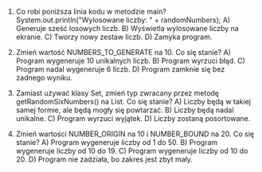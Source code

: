 1. Co robi poniższa linia kodu w metodzie main?
   System.out.println("Wylosowane liczby: " + randomNumbers);
   A) Generuje sześć losowych liczb.
   B) Wyświetla wylosowane liczby na ekranie.
   C) Tworzy nowy zestaw liczb.
   D) Zamyka program.

2. Zmień wartość NUMBERS_TO_GENERATE na 10. Co się stanie?
   A) Program wygeneruje 10 unikalnych liczb.
   B) Program wyrzuci błąd.
   C) Program nadal wygeneruje 6 liczb.
   D) Program zamknie się bez żadnego wyniku.

3. Zamiast używać klasy Set, zmień typ zwracany przez metodę getRandomSixNumbers() na List<Integer>. Co się stanie?
   A) Liczby będą w takiej samej formie, ale będą mogły się powtarzać.
   B) Liczby będą nadal unikalne.
   C) Program wyrzuci wyjątek.
   D) Liczby zostaną posortowane.

4. Zmień wartości NUMBER_ORIGIN na 10 i NUMBER_BOUND na 20. Co się stanie?
   A) Program wygeneruje liczby od 1 do 50.
   B) Program wygeneruje liczby od 10 do 19.
   C) Program wygeneruje liczby od 10 do 20.
   D) Program nie zadziała, bo zakres jest zbyt mały.
